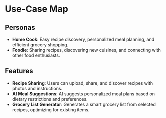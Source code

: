 # Use-Case Map

## Personas
- **Home Cook**: Easy recipe discovery, personalized meal planning, and efficient grocery shopping.
- **Foodie**: Sharing recipes, discovering new cuisines, and connecting with other food enthusiasts.

## Features
- **Recipe Sharing**: Users can upload, share, and discover recipes with photos and instructions.
- **AI Meal Suggestions**: AI suggests personalized meal plans based on dietary restrictions and preferences.
- **Grocery List Generator**: Generates a smart grocery list from selected recipes, optimizing for existing items.
